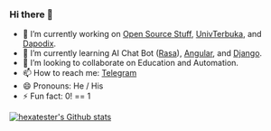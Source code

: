 ### Hi there 👋

- 🔭 I’m currently working on [Open Source Stuff](https://github.com/pentatester/), [UnivTerbuka](https://github.com/UnivTerbuka/), and [Dapodix](https://github.com/dapodix/).
- 🌱 I’m currently learning AI Chat Bot ([Rasa](https://rasa.com/)), [Angular](https://angular.io/), and [Django](https://www.djangoproject.com/).
- 👯 I’m looking to collaborate on Education and Automation.
- 📫 How to reach me: [Telegram](https://t.me/hexatester)
- 😄 Pronouns: He / His
- ⚡ Fun fact: 0! == 1

[![hexatester's Github stats](https://github-readme-stats.vercel.app/api?username=hexatester&show_icons=true&theme=dark)](https://github.com/hexatester/)
